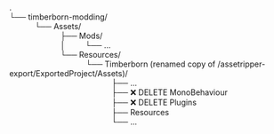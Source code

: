 .<br>
└── timberborn-modding/<br>
&emsp;&emsp;&emsp;  └── Assets/<br>
&emsp;&emsp;&emsp;  &emsp;&emsp;&emsp;  ├── Mods/<br>
&emsp;&emsp;&emsp;  &emsp;&emsp;&emsp;  │ &emsp;&emsp; └── ...<br>
&emsp;&emsp;&emsp;  &emsp;&emsp;&emsp;  └── Resources/<br>
&emsp;&emsp;&emsp;  &emsp;&emsp;&emsp;  &emsp;&emsp;&emsp;  └── Timberborn (renamed copy of /assetripper-export/ExportedProject/Assets)/<br>
&emsp;&emsp;&emsp;  &emsp;&emsp;&emsp;  &emsp;&emsp;&emsp;  &emsp;&emsp;&emsp;  ├── ...<br>
&emsp;&emsp;&emsp;  &emsp;&emsp;&emsp;  &emsp;&emsp;&emsp;  &emsp;&emsp;&emsp;  ├── ❌ DELETE MonoBehaviour<br>
&emsp;&emsp;&emsp;  &emsp;&emsp;&emsp;  &emsp;&emsp;&emsp;  &emsp;&emsp;&emsp;  ├── ❌ DELETE Plugins<br>
&emsp;&emsp;&emsp;  &emsp;&emsp;&emsp;  &emsp;&emsp;&emsp;  &emsp;&emsp;&emsp;  ├── Resources<br>
&emsp;&emsp;&emsp;  &emsp;&emsp;&emsp;  &emsp;&emsp;&emsp;  &emsp;&emsp;&emsp;  └── ...<br>